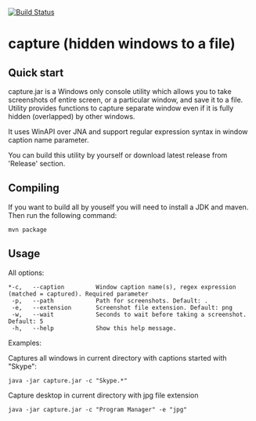 [![Build Status](https://travis-ci.org/artkuznetsov101/capture.svg?branch=master)](https://travis-ci.org/artkuznetsov101/capture)

# capture (hidden windows to a file)

## Quick start
capture.jar is a Windows only console utility which allows you to take screenshots of entire screen, or a particular window, and save it to a file. Utility provides functions to capture separate window even if it is fully hidden (overlapped) by other windows. 

It uses WinAPI over JNA and support regular expression syntax in window caption name parameter.

You can build this utility by yourself or download latest release from 'Release' section.

## Compiling

If you want to build all by youself you will need to install a JDK and maven. Then run the following command: 

    mvn package

## Usage

All options:

    *-c,   --caption         Window caption name(s), regex expression (matched = captured). Required parameter
     -p,   --path            Path for screenshots. Default: .
     -e,   --extension       Screenshot file extension. Default: png
     -w,   --wait            Seconds to wait before taking a screenshot. Default: 5
     -h,   --help            Show this help message.

Examples:

Captures all windows in current directory with captions started with "Skype":
     
    java -jar capture.jar -c "Skype.*"                     
     
Capture desktop in current directory with jpg file extension

    java -jar capture.jar -c "Program Manager" -e "jpg"    
